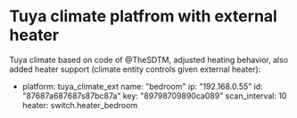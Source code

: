 # Tuya climate platfrom with external heater


Tuya climate based on code of @TheSDTM, adjusted heating behavior, also added heater support (climate entity controls given external heater):

- platform: tuya_climate_ext
  name: "bedroom"
  ip: "192.168.0.55"
  id: "87687a687687s87bc87a"
  key: "89798709890ca089"
  scan_interval: 10
  heater: switch.heater_bedroom
